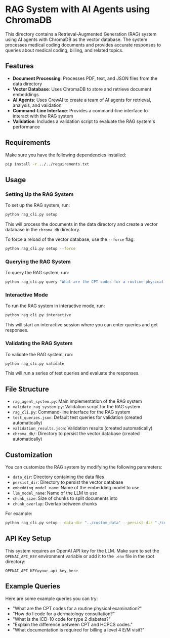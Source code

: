 # RAG System with AI Agents using ChromaDB

This directory contains a Retrieval-Augmented Generation (RAG) system using AI agents with ChromaDB as the vector database. The system processes medical coding documents and provides accurate responses to queries about medical coding, billing, and related topics.

## Features

- **Document Processing**: Processes PDF, text, and JSON files from the data directory
- **Vector Database**: Uses ChromaDB to store and retrieve document embeddings
- **AI Agents**: Uses CrewAI to create a team of AI agents for retrieval, analysis, and validation
- **Command-Line Interface**: Provides a command-line interface to interact with the RAG system
- **Validation**: Includes a validation script to evaluate the RAG system's performance

## Requirements

Make sure you have the following dependencies installed:

```bash
pip install -r ../../requirements.txt
```

## Usage

### Setting Up the RAG System

To set up the RAG system, run:

```bash
python rag_cli.py setup
```

This will process the documents in the data directory and create a vector database in the `chroma_db` directory.

To force a reload of the vector database, use the `--force` flag:

```bash
python rag_cli.py setup --force
```

### Querying the RAG System

To query the RAG system, run:

```bash
python rag_cli.py query "What are the CPT codes for a routine physical examination?"
```

### Interactive Mode

To run the RAG system in interactive mode, run:

```bash
python rag_cli.py interactive
```

This will start an interactive session where you can enter queries and get responses.

### Validating the RAG System

To validate the RAG system, run:

```bash
python rag_cli.py validate
```

This will run a series of test queries and evaluate the responses.

## File Structure

- `rag_agent_system.py`: Main implementation of the RAG system
- `validate_rag_system.py`: Validation script for the RAG system
- `rag_cli.py`: Command-line interface for the RAG system
- `test_queries.json`: Default test queries for validation (created automatically)
- `validation_results.json`: Validation results (created automatically)
- `chroma_db/`: Directory to persist the vector database (created automatically)

## Customization

You can customize the RAG system by modifying the following parameters:

- `data_dir`: Directory containing the data files
- `persist_dir`: Directory to persist the vector database
- `embedding_model_name`: Name of the embedding model to use
- `llm_model_name`: Name of the LLM to use
- `chunk_size`: Size of chunks to split documents into
- `chunk_overlap`: Overlap between chunks

For example:

```bash
python rag_cli.py setup --data-dir "../custom_data" --persist-dir "./custom_db"
```

## API Key Setup

This system requires an OpenAI API key for the LLM. Make sure to set the `OPENAI_API_KEY` environment variable or add it to the `.env` file in the root directory:

```
OPENAI_API_KEY=your_api_key_here
```

## Example Queries

Here are some example queries you can try:

- "What are the CPT codes for a routine physical examination?"
- "How do I code for a dermatology consultation?"
- "What is the ICD-10 code for type 2 diabetes?"
- "Explain the difference between CPT and HCPCS codes."
- "What documentation is required for billing a level 4 E/M visit?" 